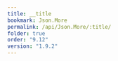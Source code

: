 ```yaml
---
title: __title
bookmark: Json.More
permalink: /api/Json.More/:title/
folder: true
order: "9.12"
version: "1.9.2"
---
```

